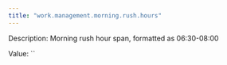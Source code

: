 ```yaml
---
title: "work.management.morning.rush.hours"
---
```


Description: Morning rush hour span, formatted as 06:30-08:00

Value: ``